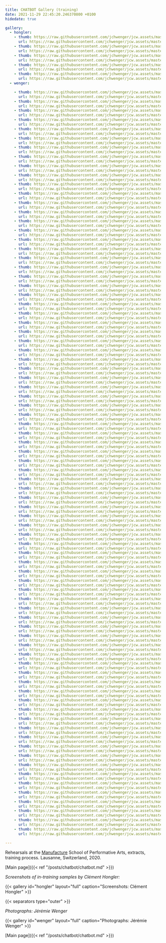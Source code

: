 ```yaml
---
title: CHATBOT Gallery (training)
date: 2021-11-29 22:45:20.246370800 +0100  
hidedate: true

gallery:
  - hongler:
    - thumb: https://raw.githubusercontent.com/jchwenger/jcw.assets/master/chatbot/media/2020/training/hongler/webp/Hongler-training-2021-1.low.webp
      url: https://raw.githubusercontent.com/jchwenger/jcw.assets/master/chatbot/media/2020/training/hongler/webp/Hongler-training-2021-1.webp
    - thumb: https://raw.githubusercontent.com/jchwenger/jcw.assets/master/chatbot/media/2020/training/hongler/webp/Hongler-training-2021-2.low.webp
      url: https://raw.githubusercontent.com/jchwenger/jcw.assets/master/chatbot/media/2020/training/hongler/webp/Hongler-training-2021-2.webp
    - thumb: https://raw.githubusercontent.com/jchwenger/jcw.assets/master/chatbot/media/2020/training/hongler/webp/Hongler-training-2021-3.low.webp
      url: https://raw.githubusercontent.com/jchwenger/jcw.assets/master/chatbot/media/2020/training/hongler/webp/Hongler-training-2021-3.webp
    - thumb: https://raw.githubusercontent.com/jchwenger/jcw.assets/master/chatbot/media/2020/training/hongler/webp/Hongler-training-2021-4.low.webp
      url: https://raw.githubusercontent.com/jchwenger/jcw.assets/master/chatbot/media/2020/training/hongler/webp/Hongler-training-2021-4.webp
    - thumb: https://raw.githubusercontent.com/jchwenger/jcw.assets/master/chatbot/media/2020/training/hongler/webp/Hongler-training-2021-5.low.webp
      url: https://raw.githubusercontent.com/jchwenger/jcw.assets/master/chatbot/media/2020/training/hongler/webp/Hongler-training-2021-5.webp
  - wenger:

    - thumb: https://raw.githubusercontent.com/jchwenger/jcw.assets/master/chatbot/media/2020/rehearsals/wenger/webp/Wenger-rehearsals-2021-01.low.webp
      url: https://raw.githubusercontent.com/jchwenger/jcw.assets/master/chatbot/media/2020/rehearsals/wenger/webp/Wenger-rehearsals-2021-01.webp
    - thumb: https://raw.githubusercontent.com/jchwenger/jcw.assets/master/chatbot/media/2020/rehearsals/wenger/webp/Wenger-rehearsals-2021-02.low.webp
      url: https://raw.githubusercontent.com/jchwenger/jcw.assets/master/chatbot/media/2020/rehearsals/wenger/webp/Wenger-rehearsals-2021-02.webp
    - thumb: https://raw.githubusercontent.com/jchwenger/jcw.assets/master/chatbot/media/2020/rehearsals/wenger/webp/Wenger-rehearsals-2021-03.low.webp
      url: https://raw.githubusercontent.com/jchwenger/jcw.assets/master/chatbot/media/2020/rehearsals/wenger/webp/Wenger-rehearsals-2021-03.webp
    - thumb: https://raw.githubusercontent.com/jchwenger/jcw.assets/master/chatbot/media/2020/rehearsals/wenger/webp/Wenger-rehearsals-2021-04.low.webp
      url: https://raw.githubusercontent.com/jchwenger/jcw.assets/master/chatbot/media/2020/rehearsals/wenger/webp/Wenger-rehearsals-2021-04.webp
    - thumb: https://raw.githubusercontent.com/jchwenger/jcw.assets/master/chatbot/media/2020/rehearsals/wenger/webp/Wenger-rehearsals-2021-05.low.webp
      url: https://raw.githubusercontent.com/jchwenger/jcw.assets/master/chatbot/media/2020/rehearsals/wenger/webp/Wenger-rehearsals-2021-05.webp
    - thumb: https://raw.githubusercontent.com/jchwenger/jcw.assets/master/chatbot/media/2020/rehearsals/wenger/webp/Wenger-rehearsals-2021-06.low.webp
      url: https://raw.githubusercontent.com/jchwenger/jcw.assets/master/chatbot/media/2020/rehearsals/wenger/webp/Wenger-rehearsals-2021-06.webp
    - thumb: https://raw.githubusercontent.com/jchwenger/jcw.assets/master/chatbot/media/2020/rehearsals/wenger/webp/Wenger-rehearsals-2021-07.low.webp
      url: https://raw.githubusercontent.com/jchwenger/jcw.assets/master/chatbot/media/2020/rehearsals/wenger/webp/Wenger-rehearsals-2021-07.webp
    - thumb: https://raw.githubusercontent.com/jchwenger/jcw.assets/master/chatbot/media/2020/rehearsals/wenger/webp/Wenger-rehearsals-2021-08.low.webp
      url: https://raw.githubusercontent.com/jchwenger/jcw.assets/master/chatbot/media/2020/rehearsals/wenger/webp/Wenger-rehearsals-2021-08.webp
    - thumb: https://raw.githubusercontent.com/jchwenger/jcw.assets/master/chatbot/media/2020/rehearsals/wenger/webp/Wenger-rehearsals-2021-09.low.webp
      url: https://raw.githubusercontent.com/jchwenger/jcw.assets/master/chatbot/media/2020/rehearsals/wenger/webp/Wenger-rehearsals-2021-09.webp
    - thumb: https://raw.githubusercontent.com/jchwenger/jcw.assets/master/chatbot/media/2020/rehearsals/wenger/webp/Wenger-rehearsals-2021-10.low.webp
      url: https://raw.githubusercontent.com/jchwenger/jcw.assets/master/chatbot/media/2020/rehearsals/wenger/webp/Wenger-rehearsals-2021-10.webp
    - thumb: https://raw.githubusercontent.com/jchwenger/jcw.assets/master/chatbot/media/2020/rehearsals/wenger/webp/Wenger-rehearsals-2021-11.low.webp
      url: https://raw.githubusercontent.com/jchwenger/jcw.assets/master/chatbot/media/2020/rehearsals/wenger/webp/Wenger-rehearsals-2021-11.webp
    - thumb: https://raw.githubusercontent.com/jchwenger/jcw.assets/master/chatbot/media/2020/rehearsals/wenger/webp/Wenger-rehearsals-2021-12.low.webp
      url: https://raw.githubusercontent.com/jchwenger/jcw.assets/master/chatbot/media/2020/rehearsals/wenger/webp/Wenger-rehearsals-2021-12.webp
    - thumb: https://raw.githubusercontent.com/jchwenger/jcw.assets/master/chatbot/media/2020/rehearsals/wenger/webp/Wenger-rehearsals-2021-13.low.webp
      url: https://raw.githubusercontent.com/jchwenger/jcw.assets/master/chatbot/media/2020/rehearsals/wenger/webp/Wenger-rehearsals-2021-13.webp
    - thumb: https://raw.githubusercontent.com/jchwenger/jcw.assets/master/chatbot/media/2020/rehearsals/wenger/webp/Wenger-rehearsals-2021-14.low.webp
      url: https://raw.githubusercontent.com/jchwenger/jcw.assets/master/chatbot/media/2020/rehearsals/wenger/webp/Wenger-rehearsals-2021-14.webp
    - thumb: https://raw.githubusercontent.com/jchwenger/jcw.assets/master/chatbot/media/2020/rehearsals/wenger/webp/Wenger-rehearsals-2021-15.low.webp
      url: https://raw.githubusercontent.com/jchwenger/jcw.assets/master/chatbot/media/2020/rehearsals/wenger/webp/Wenger-rehearsals-2021-15.webp
    - thumb: https://raw.githubusercontent.com/jchwenger/jcw.assets/master/chatbot/media/2020/rehearsals/wenger/webp/Wenger-rehearsals-2021-16.low.webp
      url: https://raw.githubusercontent.com/jchwenger/jcw.assets/master/chatbot/media/2020/rehearsals/wenger/webp/Wenger-rehearsals-2021-16.webp
    - thumb: https://raw.githubusercontent.com/jchwenger/jcw.assets/master/chatbot/media/2020/rehearsals/wenger/webp/Wenger-rehearsals-2021-17.low.webp
      url: https://raw.githubusercontent.com/jchwenger/jcw.assets/master/chatbot/media/2020/rehearsals/wenger/webp/Wenger-rehearsals-2021-17.webp
    - thumb: https://raw.githubusercontent.com/jchwenger/jcw.assets/master/chatbot/media/2020/rehearsals/wenger/webp/Wenger-rehearsals-2021-18.low.webp
      url: https://raw.githubusercontent.com/jchwenger/jcw.assets/master/chatbot/media/2020/rehearsals/wenger/webp/Wenger-rehearsals-2021-18.webp
    - thumb: https://raw.githubusercontent.com/jchwenger/jcw.assets/master/chatbot/media/2020/rehearsals/wenger/webp/Wenger-rehearsals-2021-19.low.webp
      url: https://raw.githubusercontent.com/jchwenger/jcw.assets/master/chatbot/media/2020/rehearsals/wenger/webp/Wenger-rehearsals-2021-19.webp
    - thumb: https://raw.githubusercontent.com/jchwenger/jcw.assets/master/chatbot/media/2020/rehearsals/wenger/webp/Wenger-rehearsals-2021-20.low.webp
      url: https://raw.githubusercontent.com/jchwenger/jcw.assets/master/chatbot/media/2020/rehearsals/wenger/webp/Wenger-rehearsals-2021-20.webp
    - thumb: https://raw.githubusercontent.com/jchwenger/jcw.assets/master/chatbot/media/2020/rehearsals/wenger/webp/Wenger-rehearsals-2021-21.low.webp
      url: https://raw.githubusercontent.com/jchwenger/jcw.assets/master/chatbot/media/2020/rehearsals/wenger/webp/Wenger-rehearsals-2021-21.webp
    - thumb: https://raw.githubusercontent.com/jchwenger/jcw.assets/master/chatbot/media/2020/rehearsals/wenger/webp/Wenger-rehearsals-2021-22.low.webp
      url: https://raw.githubusercontent.com/jchwenger/jcw.assets/master/chatbot/media/2020/rehearsals/wenger/webp/Wenger-rehearsals-2021-22.webp
    - thumb: https://raw.githubusercontent.com/jchwenger/jcw.assets/master/chatbot/media/2020/rehearsals/wenger/webp/Wenger-rehearsals-2021-23.low.webp
      url: https://raw.githubusercontent.com/jchwenger/jcw.assets/master/chatbot/media/2020/rehearsals/wenger/webp/Wenger-rehearsals-2021-23.webp
    - thumb: https://raw.githubusercontent.com/jchwenger/jcw.assets/master/chatbot/media/2020/rehearsals/wenger/webp/Wenger-rehearsals-2021-24.low.webp
      url: https://raw.githubusercontent.com/jchwenger/jcw.assets/master/chatbot/media/2020/rehearsals/wenger/webp/Wenger-rehearsals-2021-24.webp
    - thumb: https://raw.githubusercontent.com/jchwenger/jcw.assets/master/chatbot/media/2020/rehearsals/wenger/webp/Wenger-rehearsals-2021-25.low.webp
      url: https://raw.githubusercontent.com/jchwenger/jcw.assets/master/chatbot/media/2020/rehearsals/wenger/webp/Wenger-rehearsals-2021-25.webp
    - thumb: https://raw.githubusercontent.com/jchwenger/jcw.assets/master/chatbot/media/2020/rehearsals/wenger/webp/Wenger-rehearsals-2021-26.low.webp
      url: https://raw.githubusercontent.com/jchwenger/jcw.assets/master/chatbot/media/2020/rehearsals/wenger/webp/Wenger-rehearsals-2021-26.webp
    - thumb: https://raw.githubusercontent.com/jchwenger/jcw.assets/master/chatbot/media/2020/rehearsals/wenger/webp/Wenger-rehearsals-2021-27.low.webp
      url: https://raw.githubusercontent.com/jchwenger/jcw.assets/master/chatbot/media/2020/rehearsals/wenger/webp/Wenger-rehearsals-2021-27.webp
    - thumb: https://raw.githubusercontent.com/jchwenger/jcw.assets/master/chatbot/media/2020/rehearsals/wenger/webp/Wenger-rehearsals-2021-28.low.webp
      url: https://raw.githubusercontent.com/jchwenger/jcw.assets/master/chatbot/media/2020/rehearsals/wenger/webp/Wenger-rehearsals-2021-28.webp
    - thumb: https://raw.githubusercontent.com/jchwenger/jcw.assets/master/chatbot/media/2020/rehearsals/wenger/webp/Wenger-rehearsals-2021-29.low.webp
      url: https://raw.githubusercontent.com/jchwenger/jcw.assets/master/chatbot/media/2020/rehearsals/wenger/webp/Wenger-rehearsals-2021-29.webp
    - thumb: https://raw.githubusercontent.com/jchwenger/jcw.assets/master/chatbot/media/2020/rehearsals/wenger/webp/Wenger-rehearsals-2021-30.low.webp
      url: https://raw.githubusercontent.com/jchwenger/jcw.assets/master/chatbot/media/2020/rehearsals/wenger/webp/Wenger-rehearsals-2021-30.webp
    - thumb: https://raw.githubusercontent.com/jchwenger/jcw.assets/master/chatbot/media/2020/rehearsals/wenger/webp/Wenger-rehearsals-2021-31.low.webp
      url: https://raw.githubusercontent.com/jchwenger/jcw.assets/master/chatbot/media/2020/rehearsals/wenger/webp/Wenger-rehearsals-2021-31.webp
    - thumb: https://raw.githubusercontent.com/jchwenger/jcw.assets/master/chatbot/media/2020/rehearsals/wenger/webp/Wenger-rehearsals-2021-32.low.webp
      url: https://raw.githubusercontent.com/jchwenger/jcw.assets/master/chatbot/media/2020/rehearsals/wenger/webp/Wenger-rehearsals-2021-32.webp
    - thumb: https://raw.githubusercontent.com/jchwenger/jcw.assets/master/chatbot/media/2020/rehearsals/wenger/webp/Wenger-rehearsals-2021-33.low.webp
      url: https://raw.githubusercontent.com/jchwenger/jcw.assets/master/chatbot/media/2020/rehearsals/wenger/webp/Wenger-rehearsals-2021-33.webp
    - thumb: https://raw.githubusercontent.com/jchwenger/jcw.assets/master/chatbot/media/2020/rehearsals/wenger/webp/Wenger-rehearsals-2021-34.low.webp
      url: https://raw.githubusercontent.com/jchwenger/jcw.assets/master/chatbot/media/2020/rehearsals/wenger/webp/Wenger-rehearsals-2021-34.webp
    - thumb: https://raw.githubusercontent.com/jchwenger/jcw.assets/master/chatbot/media/2020/rehearsals/wenger/webp/Wenger-rehearsals-2021-35.low.webp
      url: https://raw.githubusercontent.com/jchwenger/jcw.assets/master/chatbot/media/2020/rehearsals/wenger/webp/Wenger-rehearsals-2021-35.webp
    - thumb: https://raw.githubusercontent.com/jchwenger/jcw.assets/master/chatbot/media/2020/rehearsals/wenger/webp/Wenger-rehearsals-2021-36.low.webp
      url: https://raw.githubusercontent.com/jchwenger/jcw.assets/master/chatbot/media/2020/rehearsals/wenger/webp/Wenger-rehearsals-2021-36.webp
    - thumb: https://raw.githubusercontent.com/jchwenger/jcw.assets/master/chatbot/media/2020/rehearsals/wenger/webp/Wenger-rehearsals-2021-37.low.webp
      url: https://raw.githubusercontent.com/jchwenger/jcw.assets/master/chatbot/media/2020/rehearsals/wenger/webp/Wenger-rehearsals-2021-37.webp
    - thumb: https://raw.githubusercontent.com/jchwenger/jcw.assets/master/chatbot/media/2020/rehearsals/wenger/webp/Wenger-rehearsals-2021-38.low.webp
      url: https://raw.githubusercontent.com/jchwenger/jcw.assets/master/chatbot/media/2020/rehearsals/wenger/webp/Wenger-rehearsals-2021-38.webp
    - thumb: https://raw.githubusercontent.com/jchwenger/jcw.assets/master/chatbot/media/2020/rehearsals/wenger/webp/Wenger-rehearsals-2021-39.low.webp
      url: https://raw.githubusercontent.com/jchwenger/jcw.assets/master/chatbot/media/2020/rehearsals/wenger/webp/Wenger-rehearsals-2021-39.webp
    - thumb: https://raw.githubusercontent.com/jchwenger/jcw.assets/master/chatbot/media/2020/rehearsals/wenger/webp/Wenger-rehearsals-2021-40.low.webp
      url: https://raw.githubusercontent.com/jchwenger/jcw.assets/master/chatbot/media/2020/rehearsals/wenger/webp/Wenger-rehearsals-2021-40.webp
    - thumb: https://raw.githubusercontent.com/jchwenger/jcw.assets/master/chatbot/media/2020/rehearsals/wenger/webp/Wenger-rehearsals-2021-41.low.webp
      url: https://raw.githubusercontent.com/jchwenger/jcw.assets/master/chatbot/media/2020/rehearsals/wenger/webp/Wenger-rehearsals-2021-41.webp
    - thumb: https://raw.githubusercontent.com/jchwenger/jcw.assets/master/chatbot/media/2020/rehearsals/wenger/webp/Wenger-rehearsals-2021-42.low.webp
      url: https://raw.githubusercontent.com/jchwenger/jcw.assets/master/chatbot/media/2020/rehearsals/wenger/webp/Wenger-rehearsals-2021-42.webp
    - thumb: https://raw.githubusercontent.com/jchwenger/jcw.assets/master/chatbot/media/2020/rehearsals/wenger/webp/Wenger-rehearsals-2021-43.low.webp
      url: https://raw.githubusercontent.com/jchwenger/jcw.assets/master/chatbot/media/2020/rehearsals/wenger/webp/Wenger-rehearsals-2021-43.webp
    - thumb: https://raw.githubusercontent.com/jchwenger/jcw.assets/master/chatbot/media/2020/rehearsals/wenger/webp/Wenger-rehearsals-2021-44.low.webp
      url: https://raw.githubusercontent.com/jchwenger/jcw.assets/master/chatbot/media/2020/rehearsals/wenger/webp/Wenger-rehearsals-2021-44.webp
    - thumb: https://raw.githubusercontent.com/jchwenger/jcw.assets/master/chatbot/media/2020/rehearsals/wenger/webp/Wenger-rehearsals-2021-45.low.webp
      url: https://raw.githubusercontent.com/jchwenger/jcw.assets/master/chatbot/media/2020/rehearsals/wenger/webp/Wenger-rehearsals-2021-45.webp
    - thumb: https://raw.githubusercontent.com/jchwenger/jcw.assets/master/chatbot/media/2020/rehearsals/wenger/webp/Wenger-rehearsals-2021-46.low.webp
      url: https://raw.githubusercontent.com/jchwenger/jcw.assets/master/chatbot/media/2020/rehearsals/wenger/webp/Wenger-rehearsals-2021-46.webp
    - thumb: https://raw.githubusercontent.com/jchwenger/jcw.assets/master/chatbot/media/2020/rehearsals/wenger/webp/Wenger-rehearsals-2021-47.low.webp
      url: https://raw.githubusercontent.com/jchwenger/jcw.assets/master/chatbot/media/2020/rehearsals/wenger/webp/Wenger-rehearsals-2021-47.webp
    - thumb: https://raw.githubusercontent.com/jchwenger/jcw.assets/master/chatbot/media/2020/rehearsals/wenger/webp/Wenger-rehearsals-2021-48.low.webp
      url: https://raw.githubusercontent.com/jchwenger/jcw.assets/master/chatbot/media/2020/rehearsals/wenger/webp/Wenger-rehearsals-2021-48.webp
    - thumb: https://raw.githubusercontent.com/jchwenger/jcw.assets/master/chatbot/media/2020/rehearsals/wenger/webp/Wenger-rehearsals-2021-49.low.webp
      url: https://raw.githubusercontent.com/jchwenger/jcw.assets/master/chatbot/media/2020/rehearsals/wenger/webp/Wenger-rehearsals-2021-49.webp
    - thumb: https://raw.githubusercontent.com/jchwenger/jcw.assets/master/chatbot/media/2020/rehearsals/wenger/webp/Wenger-rehearsals-2021-50.low.webp
      url: https://raw.githubusercontent.com/jchwenger/jcw.assets/master/chatbot/media/2020/rehearsals/wenger/webp/Wenger-rehearsals-2021-50.webp
    - thumb: https://raw.githubusercontent.com/jchwenger/jcw.assets/master/chatbot/media/2020/rehearsals/wenger/webp/Wenger-rehearsals-2021-51.low.webp
      url: https://raw.githubusercontent.com/jchwenger/jcw.assets/master/chatbot/media/2020/rehearsals/wenger/webp/Wenger-rehearsals-2021-51.webp
    - thumb: https://raw.githubusercontent.com/jchwenger/jcw.assets/master/chatbot/media/2020/rehearsals/wenger/webp/Wenger-rehearsals-2021-52.low.webp
      url: https://raw.githubusercontent.com/jchwenger/jcw.assets/master/chatbot/media/2020/rehearsals/wenger/webp/Wenger-rehearsals-2021-52.webp
    - thumb: https://raw.githubusercontent.com/jchwenger/jcw.assets/master/chatbot/media/2020/rehearsals/wenger/webp/Wenger-rehearsals-2021-53.low.webp
      url: https://raw.githubusercontent.com/jchwenger/jcw.assets/master/chatbot/media/2020/rehearsals/wenger/webp/Wenger-rehearsals-2021-53.webp
    - thumb: https://raw.githubusercontent.com/jchwenger/jcw.assets/master/chatbot/media/2020/rehearsals/wenger/webp/Wenger-rehearsals-2021-54.low.webp
      url: https://raw.githubusercontent.com/jchwenger/jcw.assets/master/chatbot/media/2020/rehearsals/wenger/webp/Wenger-rehearsals-2021-54.webp
    - thumb: https://raw.githubusercontent.com/jchwenger/jcw.assets/master/chatbot/media/2020/rehearsals/wenger/webp/Wenger-rehearsals-2021-55.low.webp
      url: https://raw.githubusercontent.com/jchwenger/jcw.assets/master/chatbot/media/2020/rehearsals/wenger/webp/Wenger-rehearsals-2021-55.webp
    - thumb: https://raw.githubusercontent.com/jchwenger/jcw.assets/master/chatbot/media/2020/rehearsals/wenger/webp/Wenger-rehearsals-2021-56.low.webp
      url: https://raw.githubusercontent.com/jchwenger/jcw.assets/master/chatbot/media/2020/rehearsals/wenger/webp/Wenger-rehearsals-2021-56.webp
    - thumb: https://raw.githubusercontent.com/jchwenger/jcw.assets/master/chatbot/media/2020/rehearsals/wenger/webp/Wenger-rehearsals-2021-57.low.webp
      url: https://raw.githubusercontent.com/jchwenger/jcw.assets/master/chatbot/media/2020/rehearsals/wenger/webp/Wenger-rehearsals-2021-57.webp
    - thumb: https://raw.githubusercontent.com/jchwenger/jcw.assets/master/chatbot/media/2020/rehearsals/wenger/webp/Wenger-rehearsals-2021-58.low.webp
      url: https://raw.githubusercontent.com/jchwenger/jcw.assets/master/chatbot/media/2020/rehearsals/wenger/webp/Wenger-rehearsals-2021-58.webp
    - thumb: https://raw.githubusercontent.com/jchwenger/jcw.assets/master/chatbot/media/2020/rehearsals/wenger/webp/Wenger-rehearsals-2021-59.low.webp
      url: https://raw.githubusercontent.com/jchwenger/jcw.assets/master/chatbot/media/2020/rehearsals/wenger/webp/Wenger-rehearsals-2021-59.webp
    - thumb: https://raw.githubusercontent.com/jchwenger/jcw.assets/master/chatbot/media/2020/rehearsals/wenger/webp/Wenger-rehearsals-2021-60.low.webp
      url: https://raw.githubusercontent.com/jchwenger/jcw.assets/master/chatbot/media/2020/rehearsals/wenger/webp/Wenger-rehearsals-2021-60.webp
    - thumb: https://raw.githubusercontent.com/jchwenger/jcw.assets/master/chatbot/media/2020/rehearsals/wenger/webp/Wenger-rehearsals-2021-61.low.webp
      url: https://raw.githubusercontent.com/jchwenger/jcw.assets/master/chatbot/media/2020/rehearsals/wenger/webp/Wenger-rehearsals-2021-61.webp
    - thumb: https://raw.githubusercontent.com/jchwenger/jcw.assets/master/chatbot/media/2020/rehearsals/wenger/webp/Wenger-rehearsals-2021-62.low.webp
      url: https://raw.githubusercontent.com/jchwenger/jcw.assets/master/chatbot/media/2020/rehearsals/wenger/webp/Wenger-rehearsals-2021-62.webp
    - thumb: https://raw.githubusercontent.com/jchwenger/jcw.assets/master/chatbot/media/2020/rehearsals/wenger/webp/Wenger-rehearsals-2021-63.low.webp
      url: https://raw.githubusercontent.com/jchwenger/jcw.assets/master/chatbot/media/2020/rehearsals/wenger/webp/Wenger-rehearsals-2021-63.webp
    - thumb: https://raw.githubusercontent.com/jchwenger/jcw.assets/master/chatbot/media/2020/rehearsals/wenger/webp/Wenger-rehearsals-2021-64.low.webp
      url: https://raw.githubusercontent.com/jchwenger/jcw.assets/master/chatbot/media/2020/rehearsals/wenger/webp/Wenger-rehearsals-2021-64.webp
    - thumb: https://raw.githubusercontent.com/jchwenger/jcw.assets/master/chatbot/media/2020/rehearsals/wenger/webp/Wenger-rehearsals-2021-65.low.webp
      url: https://raw.githubusercontent.com/jchwenger/jcw.assets/master/chatbot/media/2020/rehearsals/wenger/webp/Wenger-rehearsals-2021-65.webp
    - thumb: https://raw.githubusercontent.com/jchwenger/jcw.assets/master/chatbot/media/2020/rehearsals/wenger/webp/Wenger-rehearsals-2021-66.low.webp
      url: https://raw.githubusercontent.com/jchwenger/jcw.assets/master/chatbot/media/2020/rehearsals/wenger/webp/Wenger-rehearsals-2021-66.webp
    - thumb: https://raw.githubusercontent.com/jchwenger/jcw.assets/master/chatbot/media/2020/rehearsals/wenger/webp/Wenger-rehearsals-2021-67.low.webp
      url: https://raw.githubusercontent.com/jchwenger/jcw.assets/master/chatbot/media/2020/rehearsals/wenger/webp/Wenger-rehearsals-2021-67.webp
    - thumb: https://raw.githubusercontent.com/jchwenger/jcw.assets/master/chatbot/media/2020/rehearsals/wenger/webp/Wenger-rehearsals-2021-68.low.webp
      url: https://raw.githubusercontent.com/jchwenger/jcw.assets/master/chatbot/media/2020/rehearsals/wenger/webp/Wenger-rehearsals-2021-68.webp
    - thumb: https://raw.githubusercontent.com/jchwenger/jcw.assets/master/chatbot/media/2020/rehearsals/wenger/webp/Wenger-rehearsals-2021-69.low.webp
      url: https://raw.githubusercontent.com/jchwenger/jcw.assets/master/chatbot/media/2020/rehearsals/wenger/webp/Wenger-rehearsals-2021-69.webp
    - thumb: https://raw.githubusercontent.com/jchwenger/jcw.assets/master/chatbot/media/2020/rehearsals/wenger/webp/Wenger-rehearsals-2021-70.low.webp
      url: https://raw.githubusercontent.com/jchwenger/jcw.assets/master/chatbot/media/2020/rehearsals/wenger/webp/Wenger-rehearsals-2021-70.webp
    - thumb: https://raw.githubusercontent.com/jchwenger/jcw.assets/master/chatbot/media/2020/rehearsals/wenger/webp/Wenger-rehearsals-2021-71.low.webp
      url: https://raw.githubusercontent.com/jchwenger/jcw.assets/master/chatbot/media/2020/rehearsals/wenger/webp/Wenger-rehearsals-2021-71.webp
    - thumb: https://raw.githubusercontent.com/jchwenger/jcw.assets/master/chatbot/media/2020/rehearsals/wenger/webp/Wenger-rehearsals-2021-72.low.webp
      url: https://raw.githubusercontent.com/jchwenger/jcw.assets/master/chatbot/media/2020/rehearsals/wenger/webp/Wenger-rehearsals-2021-72.webp
    - thumb: https://raw.githubusercontent.com/jchwenger/jcw.assets/master/chatbot/media/2020/rehearsals/wenger/webp/Wenger-rehearsals-2021-73.low.webp
      url: https://raw.githubusercontent.com/jchwenger/jcw.assets/master/chatbot/media/2020/rehearsals/wenger/webp/Wenger-rehearsals-2021-73.webp
    - thumb: https://raw.githubusercontent.com/jchwenger/jcw.assets/master/chatbot/media/2020/rehearsals/wenger/webp/Wenger-rehearsals-2021-74.low.webp
      url: https://raw.githubusercontent.com/jchwenger/jcw.assets/master/chatbot/media/2020/rehearsals/wenger/webp/Wenger-rehearsals-2021-74.webp
    - thumb: https://raw.githubusercontent.com/jchwenger/jcw.assets/master/chatbot/media/2020/rehearsals/wenger/webp/Wenger-rehearsals-2021-75.low.webp
      url: https://raw.githubusercontent.com/jchwenger/jcw.assets/master/chatbot/media/2020/rehearsals/wenger/webp/Wenger-rehearsals-2021-75.webp
    - thumb: https://raw.githubusercontent.com/jchwenger/jcw.assets/master/chatbot/media/2020/rehearsals/wenger/webp/Wenger-rehearsals-2021-76.low.webp
      url: https://raw.githubusercontent.com/jchwenger/jcw.assets/master/chatbot/media/2020/rehearsals/wenger/webp/Wenger-rehearsals-2021-76.webp
    - thumb: https://raw.githubusercontent.com/jchwenger/jcw.assets/master/chatbot/media/2020/rehearsals/wenger/webp/Wenger-rehearsals-2021-77.low.webp
      url: https://raw.githubusercontent.com/jchwenger/jcw.assets/master/chatbot/media/2020/rehearsals/wenger/webp/Wenger-rehearsals-2021-77.webp
    - thumb: https://raw.githubusercontent.com/jchwenger/jcw.assets/master/chatbot/media/2020/rehearsals/wenger/webp/Wenger-rehearsals-2021-78.low.webp
      url: https://raw.githubusercontent.com/jchwenger/jcw.assets/master/chatbot/media/2020/rehearsals/wenger/webp/Wenger-rehearsals-2021-78.webp
    - thumb: https://raw.githubusercontent.com/jchwenger/jcw.assets/master/chatbot/media/2020/rehearsals/wenger/webp/Wenger-rehearsals-2021-79.low.webp
      url: https://raw.githubusercontent.com/jchwenger/jcw.assets/master/chatbot/media/2020/rehearsals/wenger/webp/Wenger-rehearsals-2021-79.webp
    - thumb: https://raw.githubusercontent.com/jchwenger/jcw.assets/master/chatbot/media/2020/rehearsals/wenger/webp/Wenger-rehearsals-2021-80.low.webp
      url: https://raw.githubusercontent.com/jchwenger/jcw.assets/master/chatbot/media/2020/rehearsals/wenger/webp/Wenger-rehearsals-2021-80.webp
    - thumb: https://raw.githubusercontent.com/jchwenger/jcw.assets/master/chatbot/media/2020/rehearsals/wenger/webp/Wenger-rehearsals-2021-81.low.webp
      url: https://raw.githubusercontent.com/jchwenger/jcw.assets/master/chatbot/media/2020/rehearsals/wenger/webp/Wenger-rehearsals-2021-81.webp

---
```


Rehearsals at the [Manufacture](https://www.manufacture.ch/) School of Performative Arts, extracts, training process.
Lausanne, Switzerland, 2020.

[Main page]({{< ref "/posts/chatbot/chatbot.md" >}})

*Screenshots of in-training samples by Clément Hongler:*

{{< gallery id="hongler" layout="full" caption="Screenshots: Clément Hongler" >}}

{{< separators type="outer" >}}

*Photographs: Jérémie Wenger*

{{< gallery id="wenger" layout="full" caption="Photographs: Jérémie Wenger" >}}

[Main page]({{< ref "/posts/chatbot/chatbot.md" >}})
